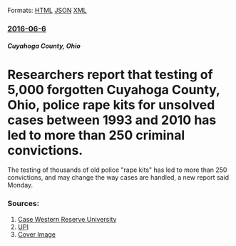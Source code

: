 
Formats: [HTML](/news/2016/06/6/researchers-report-that-testing-of-5-000-forgotten-cuyahoga-county-ohio-police-rape-kits-for-unsolved-cases-between-1993-and-2010-has-led.html)  [JSON](/news/2016/06/6/researchers-report-that-testing-of-5-000-forgotten-cuyahoga-county-ohio-police-rape-kits-for-unsolved-cases-between-1993-and-2010-has-led.json)  [XML](/news/2016/06/6/researchers-report-that-testing-of-5-000-forgotten-cuyahoga-county-ohio-police-rape-kits-for-unsolved-cases-between-1993-and-2010-has-led.xml)  

### [2016-06-6](/news/2016/06/6/index.md)

##### Cuyahoga County, Ohio
# Researchers report that testing of 5,000 forgotten Cuyahoga County, Ohio, police rape kits for unsolved cases between 1993 and 2010 has led to more than 250 criminal convictions. 

The testing of thousands of old police &quot;rape kits&quot; has led to more than 250 convictions, and may change the way cases are handled, a new report said Monday.


### Sources:

1. [Case Western Reserve University](http://blog.case.edu/think/2016/06/06/testing_of_backlogged_rape_kits_yields_new_insights_into_rapists_and_major_implications_for_how_sexual_assaults_should_be_investigated)
2. [UPI](http://www.upi.com/Top_News/US/2016/06/06/Report-Testing-old-rape-kits-led-to-new-convictions-reveals-new-data-about-sex-predators/7301465251573/?spt=rln&or=4)
2. [Cover Image](http://cdnph.upi.com/sv/ph/og/upi_com/7301465251573/2016/1/09e3073b608973443585ddcb767918f3/v1.5/Report-Testing-old-rape-kits-led-to-new-convictions-reveals-new-data-about-sex-predators.jpg)
